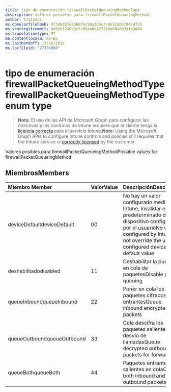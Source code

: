 ```yaml
---
title: tipo de enumeración firewallPacketQueueingMethodType
description: Valores posibles para firewallPacketQueueingMethod
author: tfitzmac
ms.openlocfilehash: 9f3d63b7e58b6f9c5ba369c3ceb12d06704c4725
ms.sourcegitcommit: 6a82bf240a3cfc0baabd227349e08a08311e3d44
ms.translationtype: MT
ms.contentlocale: es-ES
ms.lasthandoff: 12/18/2018
ms.locfileid: "27304560"
---
```

# <a name="firewallpacketqueueingmethodtype-enum-type"></a><span data-ttu-id="f256f-103">tipo de enumeración firewallPacketQueueingMethodType</span><span class="sxs-lookup"><span data-stu-id="f256f-103">firewallPacketQueueingMethodType enum type</span></span>

> <span data-ttu-id="f256f-104">**Nota:** El uso de las API de Microsoft Graph para configurar las directivas y los controles de Intune requiere que el cliente tenga la [licencia correcta](https://go.microsoft.com/fwlink/?linkid=839381) para el servicio Intune.</span><span class="sxs-lookup"><span data-stu-id="f256f-104">**Note:** Using the Microsoft Graph APIs to configure Intune controls and policies still requires that the Intune service is [correctly licensed](https://go.microsoft.com/fwlink/?linkid=839381) by the customer.</span></span>

<span data-ttu-id="f256f-105">Valores posibles para firewallPacketQueueingMethod</span><span class="sxs-lookup"><span data-stu-id="f256f-105">Possible values for firewallPacketQueueingMethod</span></span>
## <a name="members"></a><span data-ttu-id="f256f-106">Miembros</span><span class="sxs-lookup"><span data-stu-id="f256f-106">Members</span></span>
|<span data-ttu-id="f256f-107">Miembro	</span><span class="sxs-lookup"><span data-stu-id="f256f-107">Member</span></span>|<span data-ttu-id="f256f-108">Valor</span><span class="sxs-lookup"><span data-stu-id="f256f-108">Value</span></span>|<span data-ttu-id="f256f-109">Descripción</span><span class="sxs-lookup"><span data-stu-id="f256f-109">Description</span></span>|
|:---|:---|:---|
|<span data-ttu-id="f256f-110">deviceDefault</span><span class="sxs-lookup"><span data-stu-id="f256f-110">deviceDefault</span></span>|<span data-ttu-id="f256f-111">0</span><span class="sxs-lookup"><span data-stu-id="f256f-111">0</span></span>|<span data-ttu-id="f256f-112">No hay un valor configurado mediante Intune, invalidar el valor predeterminado de dispositivo configurado por el usuario</span><span class="sxs-lookup"><span data-stu-id="f256f-112">No value configured by Intune, do not override the user-configured device default value</span></span>|
|<span data-ttu-id="f256f-113">deshabilitado</span><span class="sxs-lookup"><span data-stu-id="f256f-113">disabled</span></span>|<span data-ttu-id="f256f-114">1</span><span class="sxs-lookup"><span data-stu-id="f256f-114">1</span></span>|<span data-ttu-id="f256f-115">Deshabilitar la puesta en cola de paquetes</span><span class="sxs-lookup"><span data-stu-id="f256f-115">Disable packet queuing</span></span>|
|<span data-ttu-id="f256f-116">queueInbound</span><span class="sxs-lookup"><span data-stu-id="f256f-116">queueInbound</span></span>|<span data-ttu-id="f256f-117">2</span><span class="sxs-lookup"><span data-stu-id="f256f-117">2</span></span>|<span data-ttu-id="f256f-118">Poner en cola los paquetes cifrados entrantes</span><span class="sxs-lookup"><span data-stu-id="f256f-118">Queue inbound encrypted packets</span></span>|
|<span data-ttu-id="f256f-119">queueOutbound</span><span class="sxs-lookup"><span data-stu-id="f256f-119">queueOutbound</span></span>|<span data-ttu-id="f256f-120">3</span><span class="sxs-lookup"><span data-stu-id="f256f-120">3</span></span>|<span data-ttu-id="f256f-121">Cola descifra los paquetes salientes para desvío de llamadas</span><span class="sxs-lookup"><span data-stu-id="f256f-121">Queue decrypted outbound packets for forwarding</span></span>|
|<span data-ttu-id="f256f-122">queueBoth</span><span class="sxs-lookup"><span data-stu-id="f256f-122">queueBoth</span></span>|<span data-ttu-id="f256f-123">4</span><span class="sxs-lookup"><span data-stu-id="f256f-123">4</span></span>|<span data-ttu-id="f256f-124">Paquetes entrantes y salientes en cola</span><span class="sxs-lookup"><span data-stu-id="f256f-124">Queue both inbound and outbound packets</span></span>|



